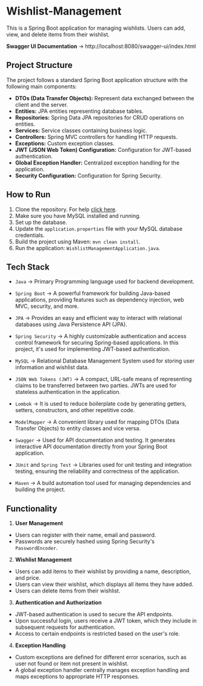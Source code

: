 # Wishlist-Management
This is a Spring Boot application for managing wishlists. Users can add, view, and delete items from their wishlist.

**Swagger UI Documentation** -> http://localhost:8080/swagger-ui/index.html

## Project Structure
The project follows a standard Spring Boot application structure with the following main components:

- **DTOs (Data Transfer Objects):** Represent data exchanged between the client and the server.
- **Entities:** JPA entities representing database tables.
- **Repositories:** Spring Data JPA repositories for CRUD operations on entities.
- **Services:** Service classes containing business logic.
- **Controllers:** Spring MVC controllers for handling HTTP requests.
- **Exceptions:** Custom exception classes.
- **JWT (JSON Web Token) Configuration:** Configuration for JWT-based authentication.
- **Global Exception Handler:** Centralized exception handling for the application.
- **Security Configuration:** Configuration for Spring Security.

## How to Run

1. Clone the repository. For help [click here](https://docs.github.com/en/repositories/creating-and-managing-repositories/cloning-a-repository).
2. Make sure you have MySQL installed and running.
3. Set up the database.
4. Update the `application.properties` file with your MySQL database credentials.
5. Build the project using Maven: `mvn clean install`.
6. Run the application: `WishlistManagementApplication.java`.

## Tech Stack
- `Java` -> Primary Programming language used for backend development.
- `Spring Boot` ->  A powerful framework for building Java-based applications, providing features such as dependency injection, web MVC, security, and more.
- `JPA` -> Provides an easy and efficient way to interact with relational databases using Java Persistence API (JPA).

- `Spring Security` -> A highly customizable authentication and access control framework for securing Spring-based applications. In this project, it's used for implementing JWT-based authentication.

- `MySQL` -> Relational Database Management System used for storing user information and wishlist data.

- `JSON Web Tokens (JWT)` -> A compact, URL-safe means of representing claims to be transferred between two parties. JWTs are used for stateless authentication in the application.

- `Lombok` -> It is used to reduce boilerplate code by generating getters, setters, constructors, and other repetitive code.

- `ModelMapper` -> A convenient library used for mapping DTOs (Data Transfer Objects) to entity classes and vice versa.

- `Swagger` -> Used for API documentation and testing. It generates interactive API documentation directly from your Spring Boot application.

- `JUnit` and `Spring Test` -> Libraries used for unit testing and integration testing, ensuring the reliability and correctness of the application.

- `Maven` -> A build automation tool used for managing dependencies and building the project.

## Functionality
1. **User Management**
- Users can register with their name, email and password.
- Passwords are securely hashed using Spring Security's `PasswordEncoder`.

2. **Wishlist Management**
- Users can add items to their wishlist by providing a name, description, and price.
- Users can view their wishlist, which displays all items they have added.
- Users can delete items from their wishlist.

3. **Authentication and Authorization**
- JWT-based authentication is used to secure the API endpoints.
- Upon successful login, users receive a JWT token, which they include in subsequent requests for authentication.
- Access to certain endpoints is restricted based on the user's role.

4. **Exception Handling**
- Custom exceptions are defined for different error scenarios, such as user not found or item not present in wishlist.
- A global exception handler centrally manages exception handling and maps exceptions to appropriate HTTP responses.
